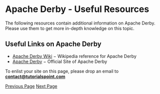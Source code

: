 # Apache Derby - Useful Resources
The following resources contain additional information on Apache Derby. Please use them to get more in-depth knowledge on this topic.

## Useful Links on Apache Derby
   * [Apache Derby Wiki](https://en.wikipedia.org/wiki/Apache_Derby)  − Wikipedia reference for Apache Derby
   * [Apache Derby](https://db.apache.org/derby/)  − Official Site of Apache Derby

To enlist your site on this page, please drop an email to **contact@tutorialspoint.com**


[Previous Page](../apache_derby/apache_derby_quick_guide.md) [Next Page](../apache_derby/apache_derby_discussion.md) 
